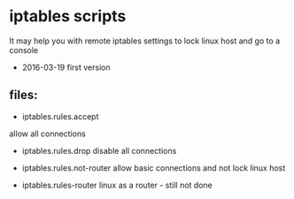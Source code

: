 # iptables scripts

It may help you with remote iptables settings to lock linux host and go to a console

- 2016-03-19 first version

## files:
- iptables.rules.accept

allow all connections

- iptables.rules.drop
disable all connections

- iptables.rules.not-router
allow basic connections and not lock linux host 
- iptables.rules-router
linux as a router - still not done
